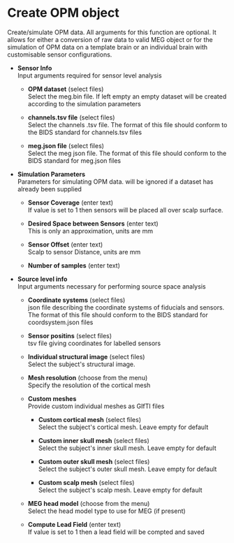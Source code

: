 # Create OPM object  
Create/simulate OPM data. All arguments for this function are optional. It allows for either a conversion of raw data to valid MEG object or for the simulation of OPM data on a template brain or an individual brain with customisable sensor configurations.   

* **Sensor Info**   
Input arguments required for sensor level analysis   

    * **OPM dataset** (select files)  
    Select the meg.bin file. If left empty an empty dataset will be created according to the simulation parameters   

    * **channels.tsv file** (select files)  
    Select the channels .tsv file. The format of this file should conform to the BIDS standard for channels.tsv files   

    * **meg.json file** (select files)  
    Select the meg  json file.  The format of this file should conform to the BIDS standard for meg.json files   

* **Simulation Parameters**   
Parameters for simulating OPM data. will be ignored if a dataset has already been supplied   

    * **Sensor Coverage** (enter text)  
    If value is set to 1 then sensors will be placed all over scalp surface.    

    * **Desired Space between Sensors** (enter text)  
    This is only an approximation, units are mm   

    * **Sensor Offset** (enter text)  
    Scalp to sensor Distance, units are mm   

    * **Number of samples** (enter text)  


* **Source level info**   
Input arguments necessary for performing source space analysis   

    * **Coordinate systems** (select files)  
    json file describing the coordinate systems of fiducials and sensors. The format of this file should conform to the BIDS standard for coordsystem.json files   

    * **Sensor positins** (select files)  
    tsv file giving coordinates for labelled sensors   

    * **Individual structural image** (select files)  
    Select the subject's structural image.   

    * **Mesh resolution** (choose from the menu)  
    Specify the resolution of the cortical mesh   

    * **Custom meshes**   
    Provide custom individual meshes as GIfTI files   

        * **Custom cortical mesh** (select files)  
        Select the subject's cortical mesh. Leave empty for default   

        * **Custom inner skull mesh** (select files)  
        Select the subject's inner skull mesh. Leave empty for default   

        * **Custom outer skull mesh** (select files)  
        Select the subject's outer skull mesh. Leave empty for default   

        * **Custom scalp mesh** (select files)  
        Select the subject's scalp mesh. Leave empty for default   

    * **MEG head model** (choose from the menu)  
    Select the head model type to use for MEG (if present)   

    * **Compute Lead Field** (enter text)  
    If value is set to 1 then a lead field will be compted and saved   
